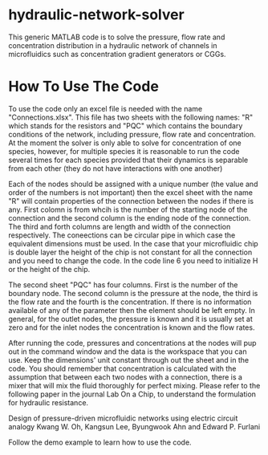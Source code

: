 # hydraulic-network-solver
This generic MATLAB code is to solve the pressure, flow rate and concentration distribution in a hydraulic network of channels in microfluidics such as concentration gradient generators or CGGs. 
# How To Use The Code
To use the code only an excel file is needed with the name "Connections.xlsx". This file has two sheets with the following names: "R" which stands for the resistors and "PQC" which contains the boundary conditions of the network, including pressure, flow rate and concentration. At the moment the solver is only able to solve for concentration of one species, however, for multiple species it is reasonable to run the code several times for each species provided that their dynamics is separable from each other (they do not have interactions with one another)

Each of the nodes should be assigned with a unique number (the value and order of the numbers is not important) then the excel sheet with the name "R" will contain properties of the connection between the nodes if there is any. First colomn is from whcih is the number of the starting node of the connection and the second column is the ending node of the connection. The third and forth columns are length and width of the connection respectively. The coneections can be circular pipe in which case the equivalent dimensions must be used. In the case that your microfluidic chip is double layer the height of the chip is not constant for all the connection and you need to change the code. In the code line 6 you need to initialize H or the height of the chip. 

The second sheet "PQC" has four columns. First is the number of the boundary node. The second column is the pressure at the node, the third is the flow rate and the fourth is the concentration. If there is no information available of any of the parameter then the element should be left empty. In general, for the outlet nodes, the pressure is known and it is usually set at zero and for the inlet nodes the concentration is known and the flow rates. 

After running the code, pressures and concentrations at the nodes will pup out in the command window and the data is the workspace that you can use. Keep the dimensions' unit constant through out the sheet and in the code. You should remember that concentration is calculated with the assumption that between each two nodes with a connection, there is a mixer that will mix the fluid thoroughly for perfect mixing. Please refer to the following paper in the journal Lab On a Chip, to understand the formulation for hydraulic resistance. 

Design of pressure-driven microfluidic networks using electric circuit analogy
Kwang W. Oh, Kangsun Lee, Byungwook Ahn and Edward P. Furlani

Follow the demo example to learn how to use the code.
